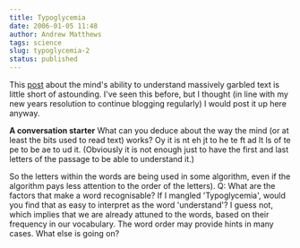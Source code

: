 ```yaml
---
title: Typoglycemia
date: 2006-01-05 11:48
author: Andrew Matthews
tags: science
slug: typoglycemia-2
status: published
---
```


This [post](http://www.gobinath.com/blog/?p=9) about the mind's ability to understand massively garbled text is little short of astounding. I've seen this before, but I thought (in line with my new years resolution to continue blogging regularly) I would post it up here anyway.

**A conversation starter**
What can you deduce about the way the mind (or at least the bits used to read text) works? Oy it is nt eh jt to he te ft ad lt ls of te pe to be ae to ud it. (Obviously it is not enough just to have the first and last letters of the passage to be able to understand it.)

So the letters within the words are being used in some algorithm, even if the algorithm pays less attention to the order of the letters). Q: What are the factors that make a word recognisable? If I mangled 'Typoglycemia', would you find that as easy to interpret as the word 'understand'? I guess not, which implies that we are already attuned to the words, based on their frequency in our vocabulary. The word order may provide hints in many cases. What else is going on?
